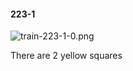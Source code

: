 #### 223-1
![train-223-1-0.png](https://github.com/lil-lab/nlvr/raw/master/nlvr/train/images/18/train-223-1-0.png "train-223-1-0.png")

There are 2 yellow squares